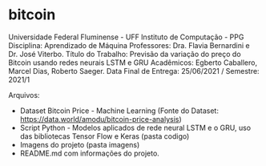 # bitcoin
Universidade Federal Fluminense - UFF
Instituto de Computação - PPG
Disciplina: Aprendizado de Máquina
Professores: Dra. Flavia Bernardini e Dr. José Viterbo.
Título do Trabalho: Previsão da variação do preço do Bitcoin usando redes neurais LSTM e GRU
Acadêmicos: Egberto Caballero, Marcel Dias, Roberto Saeger.
Data Final de Entrega: 25/06/2021  / Semestre: 2021/1

Arquivos:
- Dataset Bitcoin Price - Machine Learning (Fonte do Dataset: https://data.world/amodu/bitcoin-price-analysis)
- Script Python - Modelos aplicados de rede neural LSTM e o GRU, uso das bibliotecas Tensor Flow e Keras  (pasta codigo)
- Imagens do projeto (pasta imagens)
- README.md com informações do projeto.
